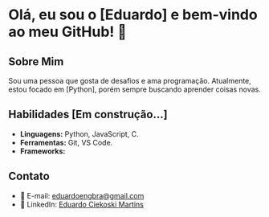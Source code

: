 # Olá, eu sou o [Eduardo] e bem-vindo ao meu GitHub! 👋

## Sobre Mim
Sou uma pessoa que gosta de desafios e ama programação. Atualmente, estou focado em [Python], porém sempre buscando aprender coisas novas.

## Habilidades [Em construção...]
- **Linguagens:** Python, JavaScript, C.
- **Ferramentas:** Git, VS Code.
- **Frameworks:** 
  
## Contato
- 📧 E-mail: [eduardoengbra@gmail.com](mailto:eduardoengbra@gmail.com)
- 💼 LinkedIn: [Eduardo Ciekoski Martins]([(https://www.linkedin.com/in/eduardo-ciekoski-martins-247906343/)])
